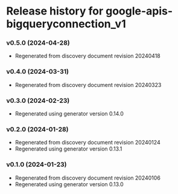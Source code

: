 # Release history for google-apis-bigqueryconnection_v1

### v0.5.0 (2024-04-28)

* Regenerated from discovery document revision 20240418

### v0.4.0 (2024-03-31)

* Regenerated from discovery document revision 20240323

### v0.3.0 (2024-02-23)

* Regenerated using generator version 0.14.0

### v0.2.0 (2024-01-28)

* Regenerated from discovery document revision 20240124
* Regenerated using generator version 0.13.1

### v0.1.0 (2024-01-23)

* Regenerated from discovery document revision 20240106
* Regenerated using generator version 0.13.0


